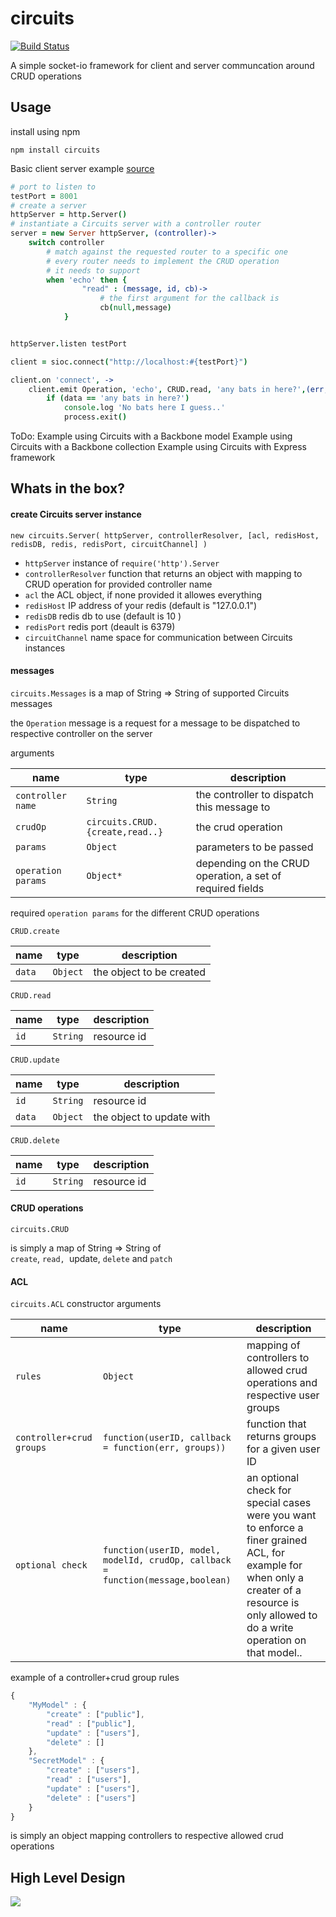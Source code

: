 circuits 
====
[![Build Status](https://travis-ci.org/uniformlyrandom/circuits.png)](https://travis-ci.org/uniformlyrandom/circuits)

A simple socket-io framework for client and server communcation around CRUD operations

## Usage

install using npm

	npm install circuits

Basic client server example [source](https://github.com/uniformlyrandom/circuits/blob/master/examples/simple.coffee)

```coffee
# port to listen to
testPort = 8001
# create a server
httpServer = http.Server()
# instantiate a Circuits server with a controller router
server = new Server httpServer, (controller)->
	switch controller
		# match against the requested router to a specific one
		# every router needs to implement the CRUD operation 
		# it needs to support
		when 'echo' then {
				"read" : (message, id, cb)-> 
					# the first argument for the callback is 
					cb(null,message)
			}


httpServer.listen testPort

client = sioc.connect("http://localhost:#{testPort}")

client.on 'connect', ->
	client.emit Operation, 'echo', CRUD.read, 'any bats in here?',(err, data)->
		if (data == 'any bats in here?')
			console.log 'No bats here I guess..'
			process.exit()
```

ToDo:
Example using Circuits with a Backbone model
Example using Circuits with a Backbone collection
Example using Circuits with Express framework


## Whats in the box?

#### create Circuits server instance

`new circuits.Server( httpServer, controllerResolver, [acl, redisHost, redisDB, redis, redisPort, circuitChannel] )`

 - `httpServer` instance of `require('http').Server`
 - `controllerResolver` function that returns an object with mapping to CRUD operation for provided controller name
 - `acl` the ACL object, if none provided it allowes everything
 - `redisHost` IP address of your redis (default is "127.0.0.1")
 - `redisDB` redis db to use (default is 10 )
 - `redisPort` redis port (deault is 6379)
 - `circuitChannel` name space for communication between Circuits instances

#### messages

`circuits.Messages`
is a map of String => String of supported Circuits messages

the `Operation` message is a request for a message to be dispatched to respective controller on the server 

arguments

name | type | description
-----|------|------------
`controller name` | `String` | the controller to dispatch this message to
`crudOp` | `circuits.CRUD.{create,read..}` | the crud operation
`params` | `Object` | parameters to be passed
`operation params` | `Object*` | depending on the CRUD operation, a set of required fields

required `operation params` for the different CRUD operations

`CRUD.create`

name | type | description
-----|------|------------
`data` | `Object` | the object to be created

`CRUD.read`

name | type | description
-----|------|------------
`id` | `String` | resource id

`CRUD.update`

name | type | description
-----|------|------------
`id` | `String` | resource id
`data` | `Object` | the object to update with

`CRUD.delete`

name | type | description
-----|------|------------
`id` | `String` | resource id

#### CRUD operations

`circuits.CRUD`

is simply a map of String => String of  
`create`, `read, `update, `delete` and `patch`

#### ACL

`circuits.ACL` constructor arguments

name | type | description
-----|------|------------
`rules` | `Object` | mapping of controllers to allowed crud operations and respective user groups
`controller+crud groups` | `function(userID, callback = function(err, groups))` | function that returns groups for a given user ID
`optional check` | `function(userID, model, modelId, crudOp, callback = function(message,boolean)` | an optional check for special cases were you want to enforce a finer grained ACL, for example for when only a creater of a resource is only allowed to do a write operation on that model..

example of a controller+crud group rules

```javascript
{
	"MyModel" : {
		"create" : ["public"],
		"read" : ["public"],
		"update" : ["users"],
		"delete" : []
	},
	"SecretModel" : {
		"create" : ["users"],
		"read" : ["users"],
		"update" : ["users"],
		"delete" : ["users"]
	}
}
```

is simply an object mapping controllers to respective allowed crud operations



## High Level Design

<img src="https://docs.google.com/drawings/d/1ELXFEhsntD2jyYehrcceV-sUHDaTgFCz3Hw180TCKOs/pub?w=982&amp;h=867">

